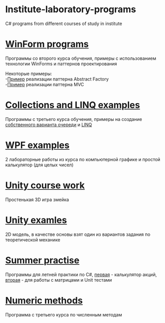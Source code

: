 # Institute-laboratory-programs
C# programs from different courses of study in institute

# [WinForm programs](WinForms-programs/)
Программы со второго курса обучения, примеры с использованием технологии WinForms и паттернов проектирования

Некоторые примеры:  
-[Пример](WinForms-programs/Laba_5/) реализации паттерна Abstract Factory  
-[Пример](WinForms-programs/Laba_6/) реализации паттерна MVC  

# [Collections and LINQ examples](Collections-and-LINQ-examples/)
Программы с третьего курса обучения, примеры на создание [собственного варианта очереди](Collections-and-LINQ-examples/DZ_4_Queue) и [LINQ](Collections-and-LINQ-examples/DZ_6_LINQ)

# [WPF examples](WPF-examples/)
2 лабораторные работы из курса по компьютерной графике и простой калькулятор (для целых чисел)

# [Unity course work](Unity-course-work/)
Простенькая 3D игра змейка

# [Unity examles](Unity-examles/)
2D модель, в качестве основы взят один из вариантов задания по теоретической механике

# [Summer practise](Summer-practise/)
Программы для летней практики по C#, [первая](Summer-practise/Practice_Task_1) - калькулятор акций, [вторая](Summer-practise/Practice_Task_2) - для работы с матрицами и Unit тестами

# [Numeric methods](Numeric-methods/)  
Программа с третьего курса по численным методам
